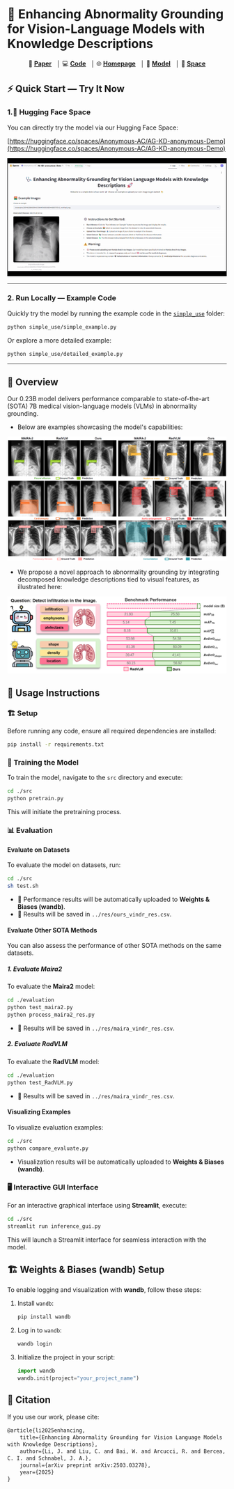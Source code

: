 
# 🚀 Enhancing Abnormality Grounding for Vision-Language Models with Knowledge Descriptions

<p align="center">
   📄 <strong><a href="https://arxiv.org/pdf/2503.03278">Paper</a></strong> &nbsp;&nbsp;│
   💻 <strong><a href="https://github.com/LijunRio/AG-KD">Code</a></strong> &nbsp;&nbsp;│
   🌐 <strong><a href="https://lijunrio.github.io/AG-KD/">Homepage</a></strong> &nbsp;&nbsp;│
   🤗 <strong><a href="https://huggingface.co/RioJune/AG-KD">Model</a></strong> &nbsp;&nbsp;│
   🌌 <strong><a href="https://huggingface.co/spaces/RioJune/AG-KD">Space</a></strong>
</p>


## ⚡ Quick Start — Try It Now

### 1.🌌 Hugging Face Space
You can directly try the model via our Hugging Face Space:

[https://huggingface.co/spaces/Anonymous-AC/AG-KD-anonymous-Demo](https://huggingface.co/spaces/Anonymous-AC/AG-KD-anonymous-Demo)

![](./static/images/update-demo-gif2.gif)


---

### 2. Run Locally — Example Code

Quickly try the model by running the example code in the [`simple_use`](./simple_use) folder:

```bash
python simple_use/simple_example.py
```

Or explore a more detailed example:

```bash
python simple_use/detailed_example.py
```

---

## 📌 Overview

Our 0.23B model delivers performance comparable to state-of-the-art (SOTA) 7B medical vision-language models (VLMs) in abnormality grounding.

<!-- ### Model Example -->

* Below are examples showcasing the model's capabilities:

![](static/images/examples.png)

* We propose a novel approach to abnormality grounding by integrating decomposed knowledge descriptions tied to visual features, as illustrated here:

![](static/images/teaser.png)

## 🎯 Usage Instructions

### 🏗️ Setup

Before running any code, ensure all required dependencies are installed:

```bash
pip install -r requirements.txt
```

### 🔧 Training the Model

To train the model, navigate to the `src` directory and execute:

```bash
cd ./src
python pretrain.py
```

This will initiate the pretraining process.

### 📊 Evaluation

#### Evaluate on Datasets

To evaluate the model on datasets, run:

```bash
cd ./src
sh test.sh
```

* 📡 Performance results will be automatically uploaded to **Weights & Biases (wandb)**.
* 📄 Results will be saved in `../res/ours_vindr_res.csv`.

#### Evaluate Other SOTA Methods

You can also assess the performance of other SOTA methods on the same datasets.

##### 1. Evaluate Maira2

To evaluate the **Maira2** model:

```bash
cd ./evaluation
python test_maira2.py
python process_maira2_res.py
```

* 📝 Results will be saved in `../res/maira_vindr_res.csv`.

##### 2. Evaluate RadVLM

To evaluate the **RadVLM** model:

```bash
cd ./evaluation
python test_RadVLM.py
```

* 📝 Results will be saved in `../res/maira_vindr_res.csv`.

#### Visualizing Examples

To visualize evaluation examples:

```bash
cd ./src
python compare_evaluate.py
```

* Visualization results will be automatically uploaded to **Weights & Biases (wandb)**.

### 🖥️ Interactive GUI Interface

For an interactive graphical interface using **Streamlit**, execute:

```bash
cd ./src
streamlit run inference_gui.py
```

This will launch a Streamlit interface for seamless interaction with the model.

## 🏗️ Weights & Biases (wandb) Setup

To enable logging and visualization with **wandb**, follow these steps:

1. Install `wandb`:

   ```bash
   pip install wandb
   ```

2. Log in to `wandb`:

   ```bash
   wandb login
   ```

3. Initialize the project in your script:

   ```python
   import wandb
   wandb.init(project="your_project_name")
   ```


## 📖 Citation

If you use our work, please cite:

```
@article{li2025enhancing,
    title={Enhancing Abnormality Grounding for Vision Language Models with Knowledge Descriptions},
    author={Li, J. and Liu, C. and Bai, W. and Arcucci, R. and Bercea, C. I. and Schnabel, J. A.},
    journal={arXiv preprint arXiv:2503.03278},
    year={2025}
}
```